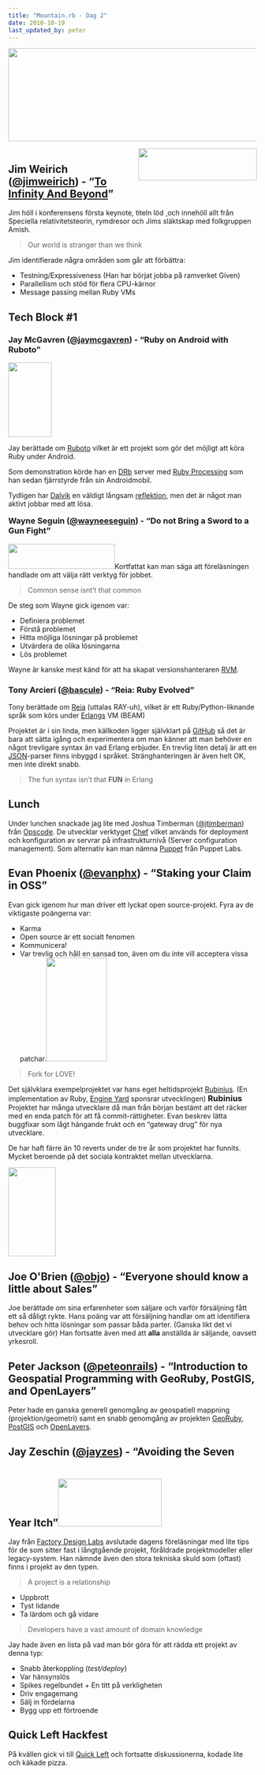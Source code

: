 ```yaml
---
title: "Mountain.rb - Dag 2"
date: 2010-10-19
last_updated_by: peter
---
```

<img class="alignright size-full wp-image-890" style="margin-bottom: 1em;" title="Boulder Theater" src="https://athega.se/system/uploads/2010/10/mountain-rb-theater.jpg" alt="" width="750" height="189" /><img class="size-medium wp-image-816    alignright" style="float: right;" title="mountain-rb-wave" src="https://athega.se/system/uploads/2010/10/mountain-rb-wave-300x81.png" alt="" width="240" height="65" />
<h2>Jim Weirich (<a href="http://twitter.com/jimweirich">@jimweirich</a>) - “<a href="http://github.com/jimweirich/presentation_to_infinity">To Infinity And Beyond</a>”</h2>
Jim höll i konferensens första keynote, titeln löd <a href="http://github.com/jimweirich/presentation_to_infinity"><em> </em></a> och innehöll allt från Speciella relativitetsteorin, rymdresor och Jims släktskap med folkgruppen Amish.
<blockquote>Our world is stranger than we think</blockquote>
Jim identifierade några områden som går att förbättra:
<ul>
	<li>Testning/Expressiveness (Han har börjat jobba på ramverket Given)</li>
	<li>Parallellism och stöd för flera CPU-kärnor</li>
	<li>Message passing mellan Ruby VMs</li>
</ul>
<h2>Tech Block #1</h2>
<h3>Jay McGavren (<a href="http://twitter.com/jaymcgavren">@jaymcgavren</a>) - “Ruby on Android with Ruboto”</h3>
<img class="size-medium wp-image-811 alignleft" title="mountain-rb-robot" src="https://athega.se/system/uploads/2010/10/mountain-rb-robot-174x300.png" alt="" width="88" height="151" />

Jay berättade om <a href="http://ruboto.org/">Ruboto</a> vilket är ett projekt som gör det möjligt att köra Ruby under Android.

Som demonstration körde han en <a href="http://ruby-doc.org/stdlib/libdoc/drb/rdoc/index.html">DRb</a> server med <a href="http://github.com/jashkenas/ruby-processing">Ruby Processing</a> som han sedan fjärrstyrde från sin Androidmobil.

Tydligen har <a href="http://en.wikipedia.org/wiki/Dalvik_%28software%29">Dalvik</a> en väldigt långsam <a href="http://en.wikipedia.org/wiki/Reflection_(computer_science)">reflektion</a>, men det är något man aktivt jobbar med att lösa.
<h3 style="margin-top: 1em; text-align: left; clear: both; display: block;">Wayne Seguin (<a href="http://twitter.com/wayneeseguin">@wayneeseguin</a>) - “Do not Bring a Sword to a Gun Fight”</h3>
<img class="size-medium wp-image-813  alignright" title="mountain-rb-sword" src="https://athega.se/system/uploads/2010/10/mountain-rb-sword-300x71.png" alt="" width="216" height="51" />Kortfattat kan man säga att föreläsningen handlade om att välja rätt verktyg för jobbet.
<blockquote>Common sense isnt’t that common</blockquote>
De steg som Wayne gick igenom var:
<ul>
	<li>Definiera problemet</li>
	<li>Förstå problemet</li>
	<li>Hitta möjliga lösningar på problemet</li>
	<li>Utvärdera de olika lösningarna</li>
	<li>Lös problemet</li>
</ul>
Wayne är kanske mest känd för att ha skapat versionshanteraren <a href="http://rvm.beginrescueend.com/">RVM</a>.
<h3>Tony Arcieri (<a href="http://twitter.com/bascule">@bascule</a>) - “Reia: Ruby Evolved”</h3>
Tony berättade om <a href="http://wiki.reia-lang.org/wiki/Reia_Programming_Language">Reia</a> (uttalas RAY-uh), vilket är ett Ruby/Python-liknande språk som körs under <a href="http://erlang.org/">Erlangs</a> VM (BEAM)

Projektet är i sin linda, men källkoden ligger självklart på <a href="http://github.com/tarcieri/reia">GitHub</a> så det är bara att sätta igång och experimentera om man känner att man behöver en något trevligare syntax än vad Erlang erbjuder. En trevlig liten detalj är att en <a href="http://json.org/">JSON</a>-parser finns inbyggd i språket. Stränghanteringen är även helt OK, men inte direkt snabb.
<blockquote>The fun syntax isn’t that <strong>FUN</strong> in Erlang</blockquote>
<h2>Lunch</h2>
Under lunchen snackade jag lite med Joshua Timberman (<a href="http://twitter.com/jtimberman">@jtimberman</a>) från <a href="http://opscode.com/">Opscode</a>. De utvecklar verktyget <a href="http://www.opscode.com/chef/">Chef</a> vilket används för deployment och konfiguration av servrar på infrastrukturnivå (Server configuration management). Som alternativ kan man nämna <a href="http://www.puppetlabs.com/puppet/introduction/">Puppet</a> från Puppet Labs.
<h2>Evan Phoenix (<a href="http://twitter.com/evanphx">@evanphx</a>) - “Staking your Claim in OSS”</h2>
Evan gick igenom hur man driver ett lyckat open source-projekt. Fyra av de viktigaste poängerna var:
<ul>
	<li>Karma</li>
	<li>Open source är ett socialt fenomen</li>
	<li>Kommunicera!</li>
	<li>Var trevlig och håll en sansad ton, även om du inte vill acceptera vissa patchar.<img class="alignright size-medium wp-image-807" title="mountain-rb-forks" src="https://athega.se/system/uploads/2010/10/mountain-rb-forks-176x300.png" alt="" width="123" height="210" /></li>
</ul>
<blockquote>Fork for LOVE!</blockquote>
Det självklara exempelprojektet var hans eget heltidsprojekt <a href="http://rubini.us/">Rubinius</a>. (En implementation av Ruby, <a href="http://www.engineyard.com/">Engine Yard</a> sponsrar utvecklingen)
<h3 style="text-align: left; display: inline;">Rubinius</h3>
Projektet har många utvecklare då man från början bestämt att det räcker med en enda patch för att få commit-rättigheter. Evan beskrev lätta buggfixar som lågt hängande frukt och en “gateway drug” för nya utvecklare.

De har haft färre än 10 reverts under de tre år som projektet har funnits. Mycket beroende på det sociala kontraktet mellan utvecklarna.

<img class="size-medium wp-image-812 " title="mountain-rb-social-contract" src="https://athega.se/system/uploads/2010/10/mountain-rb-social-contract-160x300.png" alt="" width="96" height="180" />
<h2 class="clear: both; display: block;">Joe O'Brien (<a href="http://twitter.com/objo">@objo</a>) - “Everyone should know a little about Sales”</h2>
Joe berättade om sina erfarenheter som säljare och varför försäljning fått ett så dåligt rykte. Hans poäng var att försäljning handlar om att identifiera behov och hitta lösningar som passar båda parter. (Ganska likt det vi utvecklare gör) Han fortsatte även med att <strong>alla</strong> anställda är säljande, oavsett yrkesroll.
<h2 class="clear: both; display: block;">Peter Jackson (<a href="http://twitter.com/peteonrails">@peteonrails</a>) - “Introduction to Geospatial Programming with GeoRuby, PostGIS, and OpenLayers”</h2>
Peter hade en ganska generell genomgång av geospatiell mappning (projektion/geometri) samt en snabb genomgång av projekten <a href="http://georuby.rubyforge.org/">GeoRuby</a>, <a href="http://postgis.refractions.net/">PostGIS</a> och <a href="http://openlayers.org/">OpenLayers</a>.
<h2 class="clear: both; display: block;">Jay Zeschin (<a href="http://twitter.com/jayzes">@jayzes</a>) - “Avoiding the Seven Year Itch”<img class="alignright size-medium wp-image-805" style="margin-top: 2em;" title="mountain-rb-complexity" src="https://athega.se/system/uploads/2010/10/mountain-rb-complexity-300x139.png" alt="" width="210" height="97" /></h2>
Jay från <a href="http://www.factorylabs.com/">Factory Design Labs</a> avslutade dagens föreläsningar med lite tips för de som sitter fast i långtgående projekt, föråldrade projektmodeller eller legacy-system. Han nämnde även den stora tekniska skuld som (oftast) finns i projekt av den typen.
<blockquote>A project is a relationship</blockquote>
<ul>
	<li>Uppbrott</li>
	<li>Tyst lidande</li>
	<li>Ta lärdom och gå vidare</li>
</ul>
<blockquote>Developers have a vast amount of domain knowledge</blockquote>
Jay hade även en lista på vad man bör göra för att rädda ett projekt av denna typ:
<ul>
	<li>Snabb återkoppling (<em>test/deploy</em>)</li>
	<li>Var hänsynslös</li>
	<li>Spikes regelbundet + En titt på verkligheten</li>
	<li>Driv engagemang</li>
	<li>Sälj in fördelarna</li>
	<li>Bygg upp ett förtroende</li>
</ul>
<h2>Quick Left Hackfest</h2>
På kvällen gick vi till <a href="http://quickleft.com/">Quick Left</a> och fortsatte diskussionerna, kodade lite och käkade pizza.
